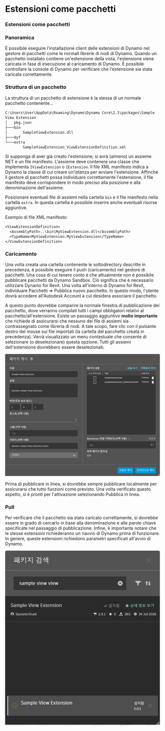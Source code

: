# Estensioni come pacchetti

### Estensioni come pacchetti <a href="#extensions-as-packages" id="extensions-as-packages"></a>

### Panoramica <a href="#overview" id="overview"></a>

È possibile eseguire l'installazione client delle estensioni di Dynamo nel gestore di pacchetti come le normali librerie di nodi di Dynamo. Quando un pacchetto installato contiene un'estensione della vista, l'estensione viene caricata in fase di esecuzione al caricamento di Dynamo. È possibile controllare la console di Dynamo per verificare che l'estensione sia stata caricata correttamente.

### Struttura di un pacchetto <a href="#package-structure" id="package-structure"></a>

La struttura di un pacchetto di estensione è la stessa di un normale pacchetto contenente...

```
C:\Users\User\AppData\Roaming\Dynamo\Dynamo Core\2.1\packages\Sample View Extension
│   pkg.json
├───bin
│       SampleViewExtension.dll
├───dyf
└───extra
        SampleViewExtension_ViewExtensionDefinition.xml
```

Si supponga di aver già creato l'estensione; si avrà (almeno) un assieme NET e un file manifesto. L'assieme deve contenere una classe che implementa `IViewExtension` o `IExtension`. Il file XML manifesto indica a Dynamo la classe di cui creare un'istanza per avviare l'estensione. Affinché il gestore di pacchetti possa individuare correttamente l'estensione, il file manifesto deve corrispondere in modo preciso alla posizione e alla denominazione dell'assieme.

Posizionare eventuali file di assiemi nella cartella `bin` e il file manifesto nella cartella `extra`. In questa cartella è possibile inserire anche eventuali risorse aggiuntive.

Esempio di file XML manifesto:

```
<ViewExtensionDefinition>
  <AssemblyPath>..\bin\MyViewExtension.dll</AssemblyPath>
  <TypeName>MyViewExtension.MyViewExtension</TypeName>
</ViewExtensionDefinition>
```

### Caricamento <a href="#uploading" id="uploading"></a>

Una volta creata una cartella contenente le sottodirectory descritte in precedenza, è possibile eseguire il push (caricamento) nel gestore di pacchetti. Una cosa di cui tenere conto è che attualmente non è possibile pubblicare pacchetti da Dynamo Sandbox. Ciò significa che è necessario utilizzare Dynamo for Revit. Una volta all'interno di Dynamo for Revit, individuare Pacchetti => Pubblica nuovo pacchetto. In questo modo, l'utente dovrà accedere all'Autodesk Account a cui desidera associare il pacchetto.

A questo punto dovrebbe comparire la normale finestra di pubblicazione del pacchetto, dove verranno compilati tutti i campi obbligatori relativi al pacchetto/all'estensione. Esiste un passaggio aggiuntivo **molto importante** che richiede di assicurarsi che nessuno dei file di assiemi sia contrassegnato come libreria di nodi. A tale scopo, fare clic con il pulsante destro del mouse sui file importati (la cartella del pacchetto creata in precedenza). Verrà visualizzato un menu contestuale che consente di selezionare (o deselezionare) questa opzione. Tutti gli assiemi dell'estensione dovrebbero essere deselezionati.

![Pubblicazione di un pacchetto](images/ViewExtension_Search.png)

Prima di pubblicare in linea, si dovrebbe sempre pubblicare localmente per assicurarsi che tutto funzioni come previsto. Una volta verificato questo aspetto, si è pronti per l'attivazione selezionando Pubblica in linea.

### Pull <a href="#pulling" id="pulling"></a>

Per verificare che il pacchetto sia stato caricato correttamente, si dovrebbe essere in grado di cercarlo in base alla denominazione e alle parole chiave specificate nel passaggio di pubblicazione. Infine, è importante notare che le stesse estensioni richiederanno un riavvio di Dynamo prima di funzionare. In genere, queste estensioni richiedono parametri specificati all'avvio di Dynamo.

![Ricerca di pacchetti](images/ViewExtension_Search.jpg)
